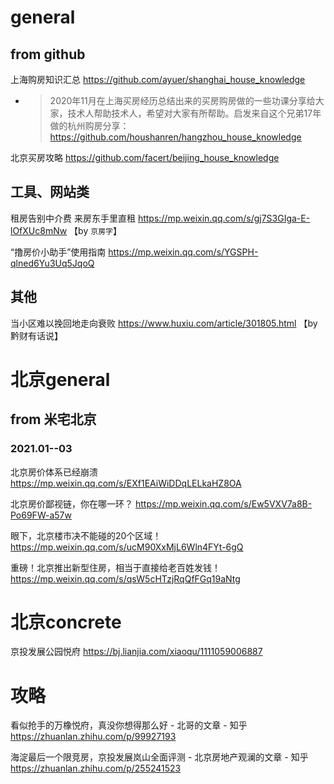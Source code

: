 
# general

## from github

上海购房知识汇总 https://github.com/ayuer/shanghai_house_knowledge
- > 2020年11月在上海买房经历总结出来的买房购房做的一些功课分享给大家，技术人帮助技术人，希望对大家有所帮助。启发来自这个兄弟17年做的杭州购房分享： https://github.com/houshanren/hangzhou_house_knowledge

北京买房攻略 https://github.com/facert/beijing_house_knowledge

## 工具、网站类

租房告别中介费 来房东手里直租 https://mp.weixin.qq.com/s/gj7S3GIga-E-lOfXUc8mNw 【by `京房字`】

“撸房价小助手”使用指南 https://mp.weixin.qq.com/s/YGSPH-qlned6Yu3Uq5JqoQ

## 其他

当小区难以挽回地走向衰败 https://www.huxiu.com/article/301805.html 【by 黔财有话说】

# 北京general

## from 米宅北京

### 2021.01--03

北京房价体系已经崩溃 https://mp.weixin.qq.com/s/EXf1EAiWiDDqLELkaHZ8OA

北京房价鄙视链，你在哪一环？ https://mp.weixin.qq.com/s/Ew5VXV7a8B-Po69FW-a57w

眼下，北京楼市决不能碰的20个区域！ https://mp.weixin.qq.com/s/ucM90XxMjL6Wln4FYt-6gQ

重磅！北京推出新型住房，相当于直接给老百姓发钱！ https://mp.weixin.qq.com/s/qsW5cHTzjRqQfFGq19aNtg

# 北京concrete

京投发展公园悦府 https://bj.lianjia.com/xiaoqu/1111059006887

# 攻略

看似抢手的万橡悦府，真没你想得那么好 - 北哥的文章 - 知乎 https://zhuanlan.zhihu.com/p/99927193

海淀最后一个限竞房，京投发展岚山全面评测 - 北京房地产观澜的文章 - 知乎 https://zhuanlan.zhihu.com/p/255241523
